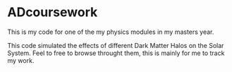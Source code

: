 # ADcoursework
This is my code for one of the my physics modules in my masters year.

This code simulated the effects of different Dark Matter Halos on the Solar System. Feel to free to browse throught them, this is mainly for me to track my work.
